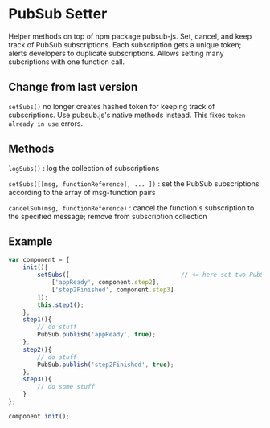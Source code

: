 # PubSub Setter

Helper methods on top of npm package pubsub-js. Set, cancel, and keep track of PubSub subscriptions. Each subscription gets a unique token; alerts developers to duplicate subscriptions. Allows setting many subcriptions with one function call.

## Change from last version

`setSubs()` no longer creates hashed token for keeping track of subscriptions. Use pubsub.js's native methods instead. This fixes `token already in use` errors.

## Methods

`logSubs()` : log the collection of subscriptions

`setSubs([[msg, functionReference], ... ])` : set the PubSub subscriptions according to the array of msg-function pairs

`cancelSub(msg, functionReference)` : cancel the function's subscription to the specified message; remove from subscription collection

## Example

```javascript
var component = {
    init(){
        setSubs([                               // <= here set two PubSub subscriptions
            ['appReady', component.step2],
            ['step2Finished', component.step3]
        ]);
        this.step1();
    },
    step1(){
        // do stuff
        PubSub.publish('appReady', true);
    },
    step2(){
        // do stuff
        PubSub.publish('step2Finished', true);
    },
    step3(){
        // do some stuff
    }
};

component.init();
```

